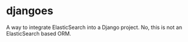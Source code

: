 djangoes
========

A way to integrate ElasticSearch into a Django project. No, this is not an ElasticSearch based ORM.
